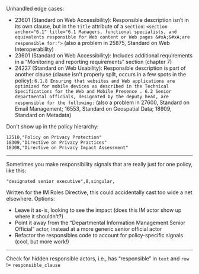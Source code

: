 Unhandled edge cases:

- 23601 (Standard on Web Accessibility): Responsible description isn’t in its own clause, but in the `title` attribute of a `section`: `<section anchor="6.1" title="6.1 Managers, functional specialists, and equivalents responsible for Web content or Web pages &#xA;&#xA;are responsible for:">` (also a problem in 25875, Standard on Web Interoperability)
- 23601 (Standard on Web Accessibility): Includes additional requirements in a “Monitoring and reporting requirements” section (chapter 7)
- 24227 (Standard on Web Usability): Responsible description is part of another clause (clause isn't properly split, occurs in a few spots in the policy): `6.1.8 Ensuring that websites and Web applications are optimized for mobile devices as described in the Technical Specifications for the Web and Mobile Presence . 6.2 Senior departmental officials, designated by the deputy head, are responsible for the following:` (also a problem in 27600, Standard on Email Management; 16553, Standard on Geospatial Data; 18909, Standard on Metadata)

Don't show up in the policy hierarchy:

```
12510,"Policy on Privacy Protection"
18309,"Directive on Privacy Practices"
18308,"Directive on Privacy Impact Assessment"
```

---

Sometimes you make responsibility signals that are really just for one policy, like this:

```
"designated senior executive",8,singular,
```

Written for the IM Roles Directive, this could accidentally cast too wide a net elsewhere. Options:

- Leave it as-is, looking to see the impact (does this IM actor show up where it shouldn't?)
- Point it away from the “Departmental Information Management Senior Official” actor, instead at a more generic senior official actor
- Refactor the responsibles code to account for policy-specific signals (cool, but more work!)

---

Check for hidden responsible actors, i.e., has “responsible” in `text` and `row` != `responsible_clause`